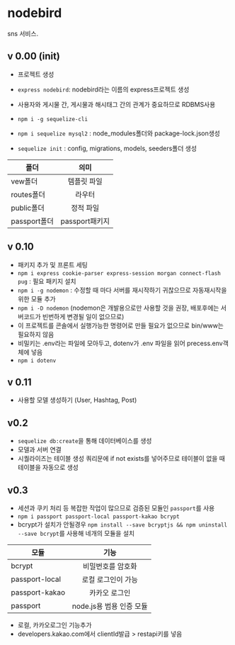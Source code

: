 # nodebird
sns 서비스.

## v 0.00 (init)
- 프로젝트 생성 

- `express nodebird`: nodebird라는 이름의 express프로젝트 생성
- 사용자와 게시물 간, 게시물과 해시태그 간의 관계가 중요하므로 RDBMS사용
- `npm i -g sequelize-cli`
- `npm i sequelize mysql2` : node_modules폴더와 package-lock.json생성
- `sequelize init` : config, migrations, models, seeders폴더 생성

| 폴더 | 의미 | 
|---|:---:|
| vew폴더 | 템플릿 파일 | 
| routes폴더 | 라우터| 
| public폴더 | 정적 파일| 
| passport폴더 | passport패키지| 

## v 0.10 
- 패키지 추가 및 프론트 세팅
- `npm i express cookie-parser express-session morgan connect-flash pug` : 필요 패키지 설치
- `npm i -g nodemon` : 수정할 때 마다 서버를 재시작하기 귀찮으므로 자동재시작을 위한 모듈 추가
- `npm i -D nodemon` (nodemon은 개발용으로만 사용할 것을 권장, 배포후에는 서버코드가 빈번하게 변경될 일이 없으므로)
- 이 프로젝트를 콘솔에서 실행가능한 명령어로 만들 필요가 없으므로 bin/www는 필요하지 않음
- 비밀키는 .env라는 파일에 모아두고, dotenv가 .env 파일을 읽어 precess.env객체에 넣음
- `npm i dotenv` 

## v 0.11
- 사용할 모델 생성하기 (User, Hashtag, Post)

## v0.2
- `sequelize db:create`을 통해 데이터베이스를 생성
- 모델과 서버 연결
- 시퀄라이즈는 테이블 생성 쿼리문에 if not exists를 넣어주므로 테이블이 없을 때 테이블을 자동으로 생성

## v0.3
- 세션과 쿠키 처리 등 복잡한 작업이 많으므로 검증된 모듈인 `passport`를 사용
- `npm i passport passport-local passport-kakao bcrypt`
- bcrypt가 설치가 안될경우 `npm install --save bcryptjs && npm uninstall --save bcrypt`를 사용해 네개의 모듈을 설치

| 모듈 | 기능 | 
|---|:---:|
| bcrypt | 비밀번호를 암호화 | 
| passport-local | 로컬 로그인이 가능 | 
| passport-kakao | 카카오 로그인 | 
| passport | node.js용 범용 인증 모듈 | 
- 로컬, 카카오로그인 기능추가
- developers.kakao.com에서 clientId발급 > restapi키를 넣음

